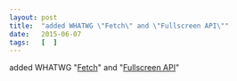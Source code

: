 ```yaml
---
layout: post
title:  "added WHATWG \"Fetch\" and \"Fullscreen API\""
date:   2015-06-07
tags:   [  ]
---
```


added WHATWG "[Fetch](https://fetch.spec.whatwg.org/)" and "[Fullscreen API](https://fullscreen.spec.whatwg.org/)"


